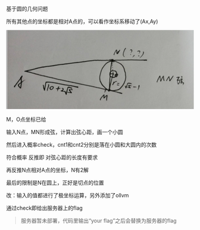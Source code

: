 基于圆的几何问题

所有其他点的坐标都是相对A点的，可以看作坐标系移动了(Ax,Ay)

![image](image.png)

M，O点坐标已给



输入N点，MN形成弦，计算出弦心距，画一个小圆

然后进入概率check，cnt1和cnt2分别是落在小圆和大圆内的次数

符合概率 反推即 对弦心距的长度有要求

再反推N点相对A点的坐标，N有2解

最后的限制是N在圆上，正好是切点的位置



改：输入的值都进行了极坐标运算，另外添加了ollvm







通过check即给出服务器上的flag

> 服务器暂未部署，代码里输出“your flag”之后会替换为服务器的flag